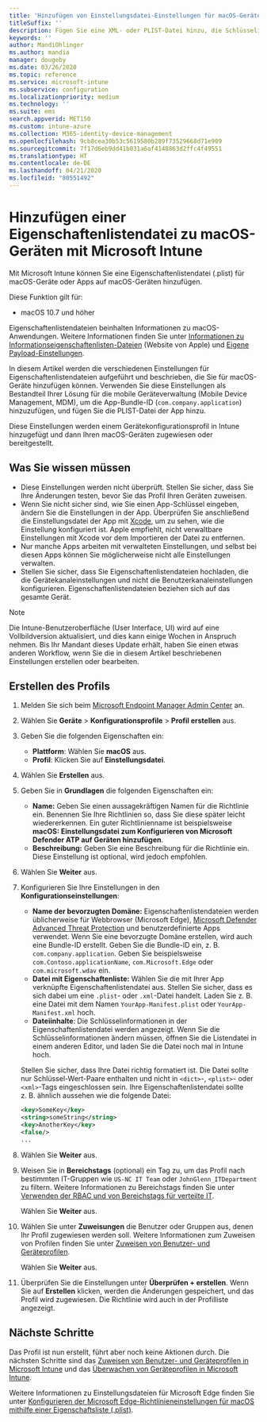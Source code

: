```yaml
---
title: 'Hinzufügen von Einstellungsdatei-Einstellungen für macOS-Geräte in Microsoft Intune: Azure | Microsoft-Dokumentation'
titleSuffix: ''
description: Fügen Sie eine XML- oder PLIST-Datei hinzu, die Schlüsselinformationen zu Ihrer App enthält. Verwenden Sie ein Einstellungsdatei-Gerätekonfigurationsprofil, um Schlüsselinformationen in der Eigenschaftenlistendatei zu ändern, und weisen Sie diese Ihren macOS-Geräten zu.
keywords: ''
author: MandiOhlinger
ms.author: mandia
manager: dougeby
ms.date: 03/26/2020
ms.topic: reference
ms.service: microsoft-intune
ms.subservice: configuration
ms.localizationpriority: medium
ms.technology: ''
ms.suite: ems
search.appverid: MET150
ms.custom: intune-azure
ms.collection: M365-identity-device-management
ms.openlocfilehash: 9cb8cea30b53c5619580b289f73529668d71e909
ms.sourcegitcommit: 7f17d6eb9dd41b031a6af4148863d2ffc4f49551
ms.translationtype: HT
ms.contentlocale: de-DE
ms.lasthandoff: 04/21/2020
ms.locfileid: "80551492"
---
```

# <a name="add-a-property-list-file-to-macos-devices-using-microsoft-intune"></a>Hinzufügen einer Eigenschaftenlistendatei zu macOS-Geräten mit Microsoft Intune

Mit Microsoft Intune können Sie eine Eigenschaftenlistendatei (.plist) für macOS-Geräte oder Apps auf macOS-Geräten hinzufügen.

Diese Funktion gilt für:

- macOS 10.7 und höher

Eigenschaftenlistendateien beinhalten Informationen zu macOS-Anwendungen. Weitere Informationen finden Sie unter [Informationen zu Informationseigenschaftenlisten-Dateien](https://developer.apple.com/library/archive/documentation/General/Reference/InfoPlistKeyReference/Articles/AboutInformationPropertyListFiles.html) (Website von Apple) und [Eigene Payload-Einstellungen](https://support.apple.com/guide/mdm/custom-mdm9abbdbe7/1/web/1).

In diesem Artikel werden die verschiedenen Einstellungen für Eigenschaftenlistendateien aufgeführt und beschrieben, die Sie für macOS-Geräte hinzufügen können. Verwenden Sie diese Einstellungen als Bestandteil Ihrer Lösung für die mobile Geräteverwaltung (Mobile Device Management, MDM), um die App-Bundle-ID (`com.company.application`) hinzuzufügen, und fügen Sie die PLIST-Datei der App hinzu.

Diese Einstellungen werden einem Gerätekonfigurationsprofil in Intune hinzugefügt und dann Ihren macOS-Geräten zugewiesen oder bereitgestellt.

## <a name="what-you-need-to-know"></a>Was Sie wissen müssen

- Diese Einstellungen werden nicht überprüft. Stellen Sie sicher, dass Sie Ihre Änderungen testen, bevor Sie das Profil Ihren Geräten zuweisen.
- Wenn Sie nicht sicher sind, wie Sie einen App-Schlüssel eingeben, ändern Sie die Einstellungen in der App. Überprüfen Sie anschließend die Einstellungsdatei der App mit [Xcode](https://developer.apple.com/xcode/), um zu sehen, wie die Einstellung konfiguriert ist. Apple empfiehlt, nicht verwaltbare Einstellungen mit Xcode vor dem Importieren der Datei zu entfernen.
- Nur manche Apps arbeiten mit verwalteten Einstellungen, und selbst bei diesen Apps können Sie möglicherweise nicht alle Einstellungen verwalten.
- Stellen Sie sicher, dass Sie Eigenschaftenlistendateien hochladen, die die Gerätekanaleinstellungen und nicht die Benutzerkanaleinstellungen konfigurieren. Eigenschaftenlistendateien beziehen sich auf das gesamte Gerät.

> [!NOTE]
> Die Intune-Benutzeroberfläche (User Interface, UI) wird auf eine Vollbildversion aktualisiert, und dies kann einige Wochen in Anspruch nehmen. Bis Ihr Mandant dieses Update erhält, haben Sie einen etwas anderen Workflow, wenn Sie die in diesem Artikel beschriebenen Einstellungen erstellen oder bearbeiten.

## <a name="create-the-profile"></a>Erstellen des Profils

1. Melden Sie sich beim [Microsoft Endpoint Manager Admin Center](https://go.microsoft.com/fwlink/?linkid=2109431) an.
2. Wählen Sie **Geräte** > **Konfigurationsprofile** > **Profil erstellen** aus.
3. Geben Sie die folgenden Eigenschaften ein:

    - **Plattform**: Wählen Sie **macOS** aus.
    - **Profil**: Klicken Sie auf **Einstellungsdatei**.

4. Wählen Sie **Erstellen** aus.
5. Geben Sie in **Grundlagen** die folgenden Eigenschaften ein:

    - **Name:** Geben Sie einen aussagekräftigen Namen für die Richtlinie ein. Benennen Sie Ihre Richtlinien so, dass Sie diese später leicht wiedererkennen. Ein guter Richtlinienname ist beispielsweise **macOS: Einstellungsdatei zum Konfigurieren von Microsoft Defender ATP auf Geräten hinzufügen**.
    - **Beschreibung:** Geben Sie eine Beschreibung für die Richtlinie ein. Diese Einstellung ist optional, wird jedoch empfohlen.

6. Wählen Sie **Weiter** aus.

7. Konfigurieren Sie Ihre Einstellungen in den **Konfigurationseinstellungen**:

    - **Name der bevorzugten Domäne:** Eigenschaftenlistendateien werden üblicherweise für Webbrowser (Microsoft Edge), [Microsoft Defender Advanced Threat Protection](https://docs.microsoft.com/windows/security/threat-protection/microsoft-defender-atp/microsoft-defender-atp-mac) und benutzerdefinierte Apps verwendet. Wenn Sie eine bevorzugte Domäne erstellen, wird auch eine Bundle-ID erstellt. Geben Sie die Bundle-ID ein, z. B. `com.company.application`. Geben Sie beispielsweise `com.Contoso.applicationName`, `com.Microsoft.Edge` oder `com.microsoft.wdav` ein.
    - **Datei mit Eigenschaftenliste:** Wählen Sie die mit Ihrer App verknüpfte Eigenschaftenlistendatei aus. Stellen Sie sicher, dass es sich dabei um eine `.plist`- oder `.xml`-Datei handelt. Laden Sie z. B. eine Datei mit dem Namen `YourApp-Manifest.plist` oder `YourApp-Manifest.xml` hoch.
    - **Dateiinhalte**: Die Schlüsselinformationen in der Eigenschaftenlistendatei werden angezeigt. Wenn Sie die Schlüsselinformationen ändern müssen, öffnen Sie die Listendatei in einem anderen Editor, und laden Sie die Datei noch mal in Intune hoch.

    Stellen Sie sicher, dass Ihre Datei richtig formatiert ist. Die Datei sollte nur Schlüssel-Wert-Paare enthalten und nicht in `<dict>`-, `<plist>`- oder `<xml>`-Tags eingeschlossen sein. Ihre Eigenschaftenlistendatei sollte z. B. ähnlich aussehen wie die folgende Datei:

    ```xml
    <key>SomeKey</key>
    <string>someString</string>
    <key>AnotherKey</key>
    <false/>
    ...
    ```

8. Wählen Sie **Weiter** aus.
9. Weisen Sie in **Bereichstags** (optional) ein Tag zu, um das Profil nach bestimmten IT-Gruppen wie `US-NC IT Team` oder `JohnGlenn_ITDepartment` zu filtern. Weitere Informationen zu Bereichstags finden Sie unter [Verwenden der RBAC und von Bereichstags für verteilte IT](../fundamentals/scope-tags.md).

    Wählen Sie **Weiter** aus.

10. Wählen Sie unter **Zuweisungen** die Benutzer oder Gruppen aus, denen Ihr Profil zugewiesen werden soll. Weitere Informationen zum Zuweisen von Profilen finden Sie unter [Zuweisen von Benutzer- und Geräteprofilen](device-profile-assign.md).

    Wählen Sie **Weiter** aus.

11. Überprüfen Sie die Einstellungen unter **Überprüfen + erstellen**. Wenn Sie auf **Erstellen** klicken, werden die Änderungen gespeichert, und das Profil wird zugewiesen. Die Richtlinie wird auch in der Profilliste angezeigt.

## <a name="next-steps"></a>Nächste Schritte

Das Profil ist nun erstellt, führt aber noch keine Aktionen durch. Die nächsten Schritte sind das [Zuweisen von Benutzer- und Geräteprofilen in Microsoft Intune](device-profile-assign.md) und das [Überwachen von Geräteprofilen in Microsoft Intune](device-profile-monitor.md).

Weitere Informationen zu Einstellungsdateien für Microsoft Edge finden Sie unter [Konfigurieren der Microsoft Edge-Richtlinieneinstellungen für macOS mithilfe einer Eigenschaftsliste (.plist)](https://docs.microsoft.com/deployedge/configure-microsoft-edge-on-mac).
